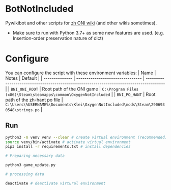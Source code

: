 # BotNotIncluded
Pywikibot and other scripts for [zh ONI wiki](https://oxygennotincluded.fandom.com/zh) (and other wikis sometimes).

- Make sure to run with Python 3.7+ as some new features are used. (e.g. Insertion-order preservation nature of dict)

# Configure
You can configure the script with these environment variables:
| Name           | Notes                            | Default                                                                                 |
| -------------- | -------------------------------- | --------------------------------------------------------------------------------------- |
| `BNI_ONI_ROOT` | Root path of the ONI game        | `C:\Program Files (x86)\Steam\steamapps\common\OxygenNotIncluded`                       |
| `BNI_PO_HANT`  | Root path of the zh-hant po file | `C:\Users\%USERNAME%\Documents\Klei\OxygenNotIncluded\mods\Steam\2906930548\strings.po` |

## Run
```sh
python3 -m venv venv --clear # create virtual environment (recommended)
source venv/bin/activate # activate virtual environment
pip3 install -r requirements.txt # install dependencies

# Preparing necessary data

python3 game_update.py

# processing data

deactivate # deactivate virtural environment
```
